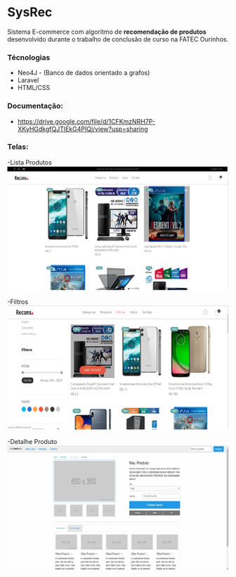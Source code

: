 # SysRec
Sistema E-commerce com algoritmo de **recomendação de produtos** desenvolvido  durante o trabalho de conclusão de curso na FATEC Ourinhos. 



### Técnologias

 - Neo4J - (Banco de dados orientado a grafos)
 - Laravel
 - HTML/CSS
### Documentação:

 - https://drive.google.com/file/d/1CFKmzNRH7P-XKyHGdkgfQJTIEkG4PIQj/view?usp=sharing

### Telas: 
-Lista Produtos
![alt text](https://github.com/eliasfelipedasilva/sysrec/blob/master/images/TelaProduto.png)

-Filtros
![alt text](https://github.com/eliasfelipedasilva/sysrec/blob/master/images/ListaProduto.png)


-Detalhe Produto
![alt text](https://github.com/eliasfelipedasilva/sysrec/blob/master/images/DetalheProduto.png)
  

